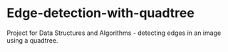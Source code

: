 # Edge-detection-with-quadtree
Project for Data Structures and Algorithms - detecting edges in an image using a quadtree.

